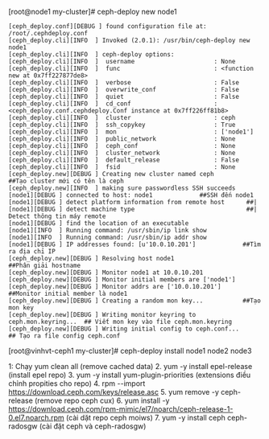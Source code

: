 
[root@node1 my-cluster]# ceph-deploy new node1
```
[ceph_deploy.conf][DEBUG ] found configuration file at: /root/.cephdeploy.conf              
[ceph_deploy.cli][INFO  ] Invoked (2.0.1): /usr/bin/ceph-deploy new node1
[ceph_deploy.cli][INFO  ] ceph-deploy options:
[ceph_deploy.cli][INFO  ]  username                      : None
[ceph_deploy.cli][INFO  ]  func                          : <function new at 0x7ff227877de8>
[ceph_deploy.cli][INFO  ]  verbose                       : False
[ceph_deploy.cli][INFO  ]  overwrite_conf                : False
[ceph_deploy.cli][INFO  ]  quiet                         : False
[ceph_deploy.cli][INFO  ]  cd_conf                       : <ceph_deploy.conf.cephdeploy.Conf instance at 0x7ff226ff81b8>
[ceph_deploy.cli][INFO  ]  cluster                       : ceph
[ceph_deploy.cli][INFO  ]  ssh_copykey                   : True
[ceph_deploy.cli][INFO  ]  mon                           : ['node1']
[ceph_deploy.cli][INFO  ]  public_network                : None
[ceph_deploy.cli][INFO  ]  ceph_conf                     : None
[ceph_deploy.cli][INFO  ]  cluster_network               : None
[ceph_deploy.cli][INFO  ]  default_release               : False
[ceph_deploy.cli][INFO  ]  fsid                          : None
[ceph_deploy.new][DEBUG ] Creating new cluster named ceph         ##Tạo cluster mới có tên là ceph
[ceph_deploy.new][INFO  ] making sure passwordless SSH succeeds
[node1][DEBUG ] connected to host: node1             ##SSH đến node1
[node1][DEBUG ] detect platform information from remote host      ##|
[node1][DEBUG ] detect machine type                               ##| Detect thông tin máy remote
[node1][DEBUG ] find the location of an executable
[node1][INFO  ] Running command: /usr/sbin/ip link show           
[node1][INFO  ] Running command: /usr/sbin/ip addr show
[node1][DEBUG ] IP addresses found: [u'10.0.10.201']             ##Tìm ra địa chỉ IP
[ceph_deploy.new][DEBUG ] Resolving host node1                   ##Phân giải hostname
[ceph_deploy.new][DEBUG ] Monitor node1 at 10.0.10.201
[ceph_deploy.new][DEBUG ] Monitor initial members are ['node1']
[ceph_deploy.new][DEBUG ] Monitor addrs are ['10.0.10.201']      ##Monitor initial member là node1
[ceph_deploy.new][DEBUG ] Creating a random mon key...           ##Tạo mon key
[ceph_deploy.new][DEBUG ] Writing monitor keyring to ceph.mon.keyring...  ## Viết mon key vào file ceph.mon.keyring
[ceph_deploy.new][DEBUG ] Writing initial config to ceph.conf...          ## Tạo ra file config ceph.conf
```

[root@vinhvt-ceph1 my-cluster]# ceph-deploy install node1 node2 node3

1: Chạy yum clean all  (remove cached data)
2. yum -y install epel-release (install epel repo)
3. yum -y install yum-plugin-priorities (extensions điều chỉnh propities cho repo)
4. rpm --import https://download.ceph.com/keys/release.asc
5. yum remove -y ceph-release (remove repo ceph cux)
6. yum install -y https://download.ceph.com/rpm-mimic/el7/noarch/ceph-release-1-0.el7.noarch.rpm (cài dặt repo ceph moiws)
7. yum -y install ceph ceph-radosgw (cài đặt ceph và ceph-radosgw)

